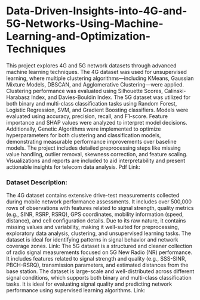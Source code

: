 # Data-Driven-Insights-into-4G-and-5G-Networks-Using-Machine-Learning-and-Optimization-Techniques
This project explores 4G and 5G network datasets through advanced machine learning techniques. The 4G dataset was used for unsupervised learning, where multiple clustering algorithms—including KMeans, Gaussian Mixture Models, DBSCAN, and Agglomerative Clustering—were applied. Clustering performance was evaluated using Silhouette Scores, Calinski-Harabasz Index, and Davies-Bouldin Index. The 5G dataset was utilized for both binary and multi-class classification tasks using Random Forest, Logistic Regression, SVM, and Gradient Boosting classifiers. Models were evaluated using accuracy, precision, recall, and F1-score. Feature importance and SHAP values were analyzed to interpret model decisions. Additionally, Genetic Algorithms were implemented to optimize hyperparameters for both clustering and classification models, demonstrating measurable performance improvements over baseline models. The project includes detailed preprocessing steps like missing value handling, outlier removal, skewness correction, and feature scaling. Visualizations and reports are included to aid interpretability and present actionable insights for telecom data analysis.
Pdf Link:

### Dataset Description:
The 4G dataset contains extensive drive-test measurements collected during mobile network performance assessments. It includes over 500,000 rows of observations with features related to signal strength, quality metrics (e.g., SINR, RSRP, RSRQ), GPS coordinates, mobility information (speed, distance), and cell configuration details. Due to its raw nature, it contains missing values and variability, making it well-suited for preprocessing, exploratory data analysis, clustering, and unsupervised learning tasks. The dataset is ideal for identifying patterns in signal behavior and network coverage zones.
Link:
The 5G dataset is a structured and cleaner collection of radio signal measurements focused on 5G New Radio (NR) performance. It includes features related to signal strength and quality (e.g., SSS-SINR, PBCH-RSRQ), transmission parameters, and estimated distances from the base station. The dataset is large-scale and well-distributed across different signal conditions, which supports both binary and multi-class classification tasks. It is ideal for evaluating signal quality and predicting network performance using supervised learning algorithms.
Link:
